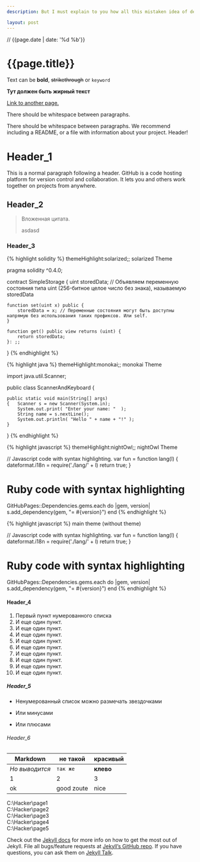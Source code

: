 ```yaml
---
description: But I must explain to you how all this mistaken idea of denouncing pleasure and praising pain was born and I will give you a complete account of the system, and expound the actual teachings of the great explorer of the truth, the master-builder of human happiness. No one rejects, dislikes, or avoids pleasure itself, because it is pleasure, but because those who do not know how to pursue pleasure rationally encounter consequences that are extremely painful. Nor again is there anyone who loves or pursues or desires to obtain pain of itself, because it is pain, but because occasionally circumstances occur in which toil and pain can procure him some great pleasure. To take a trivial example, which of us ever undertakes laborious physical exercise, except to obtain some advantage from it? But who has any right to find fault with a man who chooses to enjoy a pleasure that has no annoying consequences, or one who avoids a pain that produces no resultant pleasure?

layout: post
---
```

<p class="datePost">// {{page.date | date: '%d %b'}}</p>

<h1 class="namePost _small-shadow">{{page.title}}</h1>

Text can be **bold**, ~~strikethrough~~ or `keyword`

**Тут должен быть жирный текст**

[Link to another page.]({{site.posts[1].url}})

There  should  be whitespace  between paragraphs.

There  should  be whitespace  between paragraphs.  We recommend  including a README,  or a file with information about your project.
Header!

# Header_1

This is a normal paragraph  following a header.  GitHub is a code hosting platform for version control and collaboration.  It lets you and others work together on  projects from anywhere.


## Header_2

> Вложенная цитата.
> 
> asdasd

### Header_3

<!--- Тема формата themeHighlight:названиеТемы;; 
Такая странная структура выбрана специально, чтобы не переплетаться с основным кодом
-->
{% highlight solidity %}
themeHighlight:solarized;;
solarized Theme

pragma solidity ^0.4.0;

contract SimpleStorage {
uint storedData; // Объявляем переменную состояния типа uint (256-битное целое число без знака), называемую storedData

    function set(uint x) public {
        storedData = x; // Переменные состояния могут быть доступны напрямую без использования таких префиксов. Или self.
    }
 
    function get() public view returns (uint) {
        return storedData;
    }: ;;
}
{% endhighlight %}

{% highlight java %}
themeHighlight:monokai;;
monokai Theme

import java.util.Scanner;

public class ScannerAndKeyboard
{

	public static void main(String[] args)
	{	Scanner s = new Scanner(System.in);
		System.out.print( "Enter your name: "  );
		String name = s.nextLine();
		System.out.println( "Hello " + name + "!" );
	}
}
{% endhighlight %}

{% highlight javascript %}
themeHighlight:nightOwl;;
nightOwl Theme

// Javascript code with syntax highlighting.
var fun = function lang(l) {
  dateformat.i18n = require('./lang/' + l)
  return true;
}
# Ruby code with syntax highlighting
GitHubPages::Dependencies.gems.each do |gem, version|
  s.add_dependency(gem, "= #{version}")
end
{% endhighlight %}

{% highlight javascript %}
main theme (without theme)

// Javascript code with syntax highlighting.
var fun = function lang(l) {
dateformat.i18n = require('./lang/' + l)
return true;
}
# Ruby code with syntax highlighting
GitHubPages::Dependencies.gems.each do |gem, version|
s.add_dependency(gem, "= #{version}")
end
{% endhighlight %}

#### Header_4

1. Первый пункт нумерованного списка
4. И еще один пункт.
4. И еще один пункт.
4. И еще один пункт.
4. И еще один пункт.
4. И еще один пункт.
4. И еще один пункт.
4. И еще один пункт.
4. И еще один пункт.
4. И еще один пункт.


##### Header_5

* Ненумерованный список можно размечать звездочками
- Или минусами
+ Или плюсами

###### Header_6

Markdown | не такой | красивый
--- | --- | ---
*Но выводится* | `так же` | **клево**
1 | 2 | 3
ok | good zoute | nice

<div class="tabs-block__group">
  <div class="tabs-block _tabs">
    <nav class="tabs-block__nav">
      <div class="tabs-block__item _active _tabs-item">C:\Hacker\page1</div>
      <div class="tabs-block__item _tabs-item">C:\Hacker\page2</div>
      <div class="tabs-block__item _tabs-item">C:\Hacker\page3</div>
      <div class="tabs-block__item _tabs-item">C:\Hacker\page4</div>
      <div class="tabs-block__item _tabs-item">C:\Hacker\page5</div>
    </nav>
    <div class="tabs-block__body">
      <div class="tabs-block__block _tabs-block _active">
        <picture><source srcset="{{site.url}}/assets/img/tabs/2.webp" type="image/webp"><img src="{{site.url}}/assets/img/tabs/2.jpg?_v=1634065930035" alt=""></picture>
      </div>
      <div class="tabs-block__block _tabs-block">
        <picture><source srcset="{{site.url}}/assets/img/tabs/1.webp" type="image/webp"><img src="{{site.url}}/assets/img/tabs/1.jpg?_v=1634065930035" alt=""></picture>
      </div>
      <div class="tabs-block__block _tabs-block">
        <picture><source srcset="{{site.url}}/assets/img/tabs/2.webp" type="image/webp"><img src="{{site.url}}/assets/img/tabs/2.jpg?_v=1634065930035" alt=""></picture>
      </div>
      <div class="tabs-block__block _tabs-block">
        <picture><source srcset="{{site.url}}/assets/img/tabs/1.webp" type="image/webp"><img src="{{site.url}}/assets/img/tabs/1.jpg?_v=1634065930035" alt=""></picture>
      </div>
      <div class="tabs-block__block _tabs-block">
        <picture><source srcset="{{site.url}}/assets/img/tabs/2.webp" type="image/webp"><img src="{{site.url}}/assets/img/tabs/2.jpg?_v=1634065930035" alt=""></picture>
      </div>
    </div>
  </div>
</div>


Check out the [Jekyll docs][jekyll-docs] for more info on how to get the most out of Jekyll. File all bugs/feature requests at [Jekyll’s GitHub repo][jekyll-gh]. If you have questions, you can ask them on [Jekyll Talk][jekyll-talk].

[jekyll-docs]: https://jekyllrb.com/docs/home
[jekyll-gh]:   https://github.com/jekyll/jekyll
[jekyll-talk]: https://talk.jekyllrb.com/
